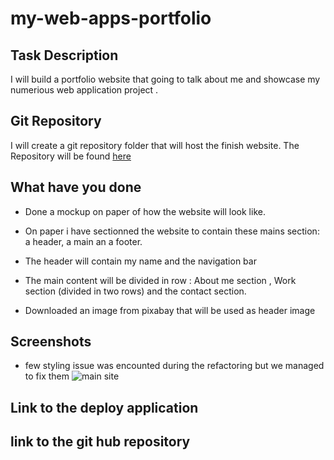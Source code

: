# my-web-apps-portfolio

## Task Description

I will build a portfolio website that going to talk about me and showcase my numerious web application project .

## Git Repository

I will create a git repository folder that will host the finish website. The Repository will be found [here](https://github.com/pfansi/my-web-apps-portfolio)

## What have you done

- Done a mockup on paper of how the website will look like.

* On paper i have sectionned the website to contain these mains section: a header, a main an a footer.

* The header will contain my name and the navigation bar

* The main content will be divided in row : About me section , Work section (divided in two rows) and the contact section.

* Downloaded an image from pixabay that will be used as header image

## Screenshots

- few styling issue was encounted during the refactoring but we managed to fix them ![main site](./assets/images/main-site.jpg)

## Link to the deploy application

## link to the git hub repository
